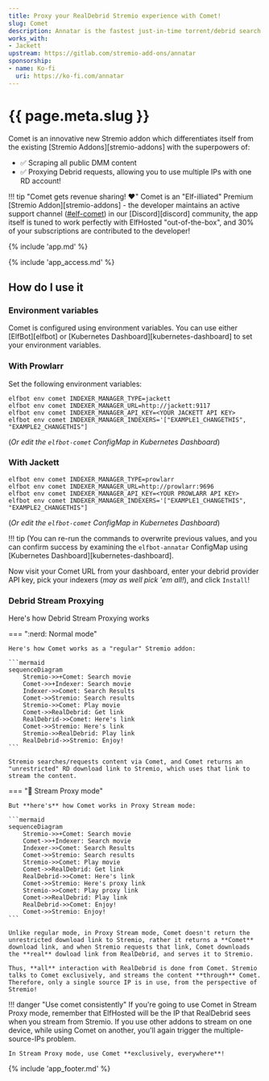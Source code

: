 ```yaml
---
title: Proxy your RealDebrid Stremio experience with Comet!
slug: Comet
description: Annatar is the fastest just-in-time torrent/debrid search add-on for Stremio, providing results in under 3s
works_with:
- Jackett
upstream: https://gitlab.com/stremio-add-ons/annatar
sponsorship: 
- name: Ko-fi
  uri: https://ko-fi.com/annatar
---
```


# {{ page.meta.slug }}

Comet is an innovative new Stremio addon which differentiates itself from the existing [Stremio Addons][stremio-addons] with the superpowers of:

* :white_check_mark: Scraping all public DMM content
* :white_check_mark: Proxying Debrid requests, allowing you to use multiple IPs with one RD account!

!!! tip "Comet gets revenue sharing! :heart:"
    Comet is an "Elf-illiated" Premium [Stremio Addon][stremio-addons] - the developer maintains an active support channel ([#elf-comet](https://discord.com/channels/396055506072109067/1256404447723126916)) in our [Discord][discord] community, the app itself is tuned to work perfectly with ElfHosted "out-of-the-box", and 30% of your subscriptions are contributed to the developer!

{% include 'app.md' %}

{% include 'app_access.md' %}

## How do I use it

### Environment variables

Comet is configured using environment variables. You can use either [ElfBot][elfbot] or [Kubernetes Dashboard][kubernetes-dashboard] to set your environment variables.

### With Prowlarr

Set the following environment variables:

```
elfbot env comet INDEXER_MANAGER_TYPE=jackett
elfbot env comet INDEXER_MANAGER_URL=http://jackett:9117
elfbot env comet INDEXER_MANAGER_API_KEY=<YOUR JACKETT API KEY>
elfbot env comet INDEXER_MANAGER_INDEXERS='["EXAMPLE1_CHANGETHIS", "EXAMPLE2_CHANGETHIS"]
```

(*Or edit the `elfbot-comet` ConfigMap in Kubernetes Dashboard*)

### With Jackett

```
elfbot env comet INDEXER_MANAGER_TYPE=prowlarr
elfbot env comet INDEXER_MANAGER_URL=http://prowlarr:9696
elfbot env comet INDEXER_MANAGER_API_KEY=<YOUR PROWLARR API KEY>
elfbot env comet INDEXER_MANAGER_INDEXERS='["EXAMPLE1_CHANGETHIS", "EXAMPLE2_CHANGETHIS"]
```

(*Or edit the `elfbot-comet` ConfigMap in Kubernetes Dashboard*)

!!! tip
    (You can re-run the commands to overwrite previous values, and you can confirm success by examining the `elfbot-annatar` ConfigMap using [Kubernetes Dashboard][kubernetes-dashboard].

Now visit your Comet URL from your dashboard, enter your debrid provider API key, pick your indexers (*may as well pick 'em all!*), and click `Install`!

### Debrid Stream Proxying

Here's how Debrid Stream Proxying works

=== ":nerd: Normal mode"

    Here's how Comet works as a "regular" Stremio addon:

    ```mermaid
    sequenceDiagram
        Stremio->>+Comet: Search movie
        Comet->>+Indexer: Search movie
        Indexer->>Comet: Search Results
        Comet->>Stremio: Search results
        Stremio->>Comet: Play movie
        Comet->>RealDebrid: Get link
        RealDebrid->>Comet: Here's link
        Comet->>Stremio: Here's link
        Stremio->>RealDebrid: Play link
        RealDebrid->>Stremio: Enjoy!
    ```

    Stremio searches/requests content via Comet, and Comet returns an "unrestricted" RD download link to Stremio, which uses that link to stream the content.

=== ":superhero: Stream Proxy mode"

    But **here's** how Comet works in Proxy Stream mode:

    ```mermaid
    sequenceDiagram
        Stremio->>+Comet: Search movie
        Comet->>+Indexer: Search movie
        Indexer->>Comet: Search Results
        Comet->>Stremio: Search results
        Stremio->>Comet: Play movie
        Comet->>RealDebrid: Get link
        RealDebrid->>Comet: Here's link
        Comet->>Stremio: Here's proxy link
        Stremio->>Comet: Play proxy link
        Comet->>RealDebrid: Play link
        RealDebrid->>Comet: Enjoy!
        Comet->>Stremio: Enjoy!
    ```

    Unlike regular mode, in Proxy Stream mode, Comet doesn't return the unrestricted download link to Stremio, rather it returns a **Comet** download link, and when Stremio requests that link, Comet downloads the **real** dowload link from RealDebrid, and serves it to Stremio.

    Thus, **all** interaction with RealDebrid is done from Comet. Stremio talks to Comet exclusively, and streams the content **through** Comet. Therefore, only a single source IP is in use, from the perspective of Stremio!

!!! danger "Use comet consistently"
    If you're going to use Comet in Stream Proxy mode, remember that ElfHosted will be the IP that RealDebrid sees when you stream from Stremio. If you use other addons to stream on one device, while using Comet on another, you'll again trigger the multiple-source-IPs problem.

    In Stream Proxy mode, use Comet **exclusively, everywhere**!

{% include 'app_footer.md' %}